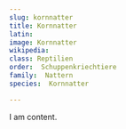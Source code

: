 ```yaml
---
slug: kornnatter
title: Kornnatter
latin:
image: Kornnatter
wikipedia: 
class: Reptilien
order:  Schuppenkriechtiere
family:  Nattern
species:  Kornnatter

---
```


I am content.
